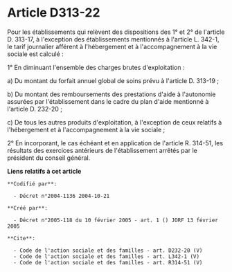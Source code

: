 # Article D313-22

Pour les établissements qui relèvent des dispositions des 1° et 2° de l'article D. 313-17, à l'exception des établissements
mentionnés à l'article L. 342-1, le tarif journalier afférent à l'hébergement et à l'accompagnement à la vie sociale est
calculé : 

1° En diminuant l'ensemble des charges brutes d'exploitation : 

a) Du montant du forfait annuel global de soins prévu à l'article D. 313-19 ; 

b) Du montant des remboursements des prestations d'aide à l'autonomie assurées par l'établissement dans le cadre du plan
d'aide mentionné à l'article D. 232-20 ; 

c) De tous les autres produits d'exploitation, à l'exception de ceux relatifs à l'hébergement et à l'accompagnement à la vie
sociale ; 

2° En incorporant, le cas échéant et en application de l'article R. 314-51, les résultats des exercices antérieurs de
l'établissement arrêtés par le président du conseil général.

**Liens relatifs à cet article**

	**Codifié par**:

	  - Décret n°2004-1136 2004-10-21

	**Créé par**:

	  - Décret n°2005-118 du 10 février 2005 - art. 1 () JORF 13 février 2005

	**Cite**:

	  - Code de l'action sociale et des familles - art. D232-20 (V)
	  - Code de l'action sociale et des familles - art. L342-1 (V)
	  - Code de l'action sociale et des familles - art. R314-51 (V)
